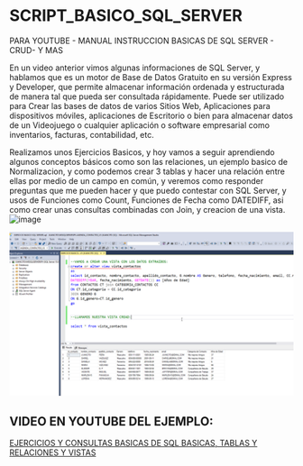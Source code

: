 # SCRIPT_BASICO_SQL_SERVER
PARA YOUTUBE - MANUAL INSTRUCCION BASICAS DE SQL SERVER - CRUD- Y MAS

En un video anterior vimos algunas informaciones de SQL Server, y hablamos que es un motor de Base de Datos Gratuito en su versión Express y Developer, que permite almacenar información ordenada y estructurada de manera tal que pueda ser consultada rápidamente. Puede ser utilizado para Crear las bases de datos de varios Sitios Web, Aplicaciones para dispositivos móviles, aplicaciones de Escritorio o bien para almacenar datos de un Videojuego o cualquier aplicación o software empresarial como inventarios, facturas, contabilidad, etc.

Realizamos unos Ejercicios Basicos, y hoy vamos a seguir aprendiendo algunos conceptos básicos como son las relaciones, un ejemplo basico de Normalizacion, y como podemos crear 3 tablas y hacer una relación entre ellas por medio de un campo en común, y veremos como responder preguntas que me pueden hacer y que puedo contestar con SQL Server, y usos de Funciones como Count, Funciones de Fecha como DATEDIFF, asi como crear unas consultas combinadas con Join, y creacion de una vista.
![image](https://user-images.githubusercontent.com/38921558/188294474-4ccdb64b-c6e6-4840-a2ec-a30a9a5a5823.png)


![](FOTO_SQL.png)


## VIDEO EN YOUTUBE DEL EJEMPLO:

[EJERCICIOS Y CONSULTAS BASICAS DE SQL BASICAS, TABLAS Y RELACIONES Y VISTAS](https://www.youtube.com/watch?v=yMv8ks9rvRo)
